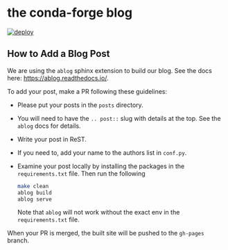 # the conda-forge blog
[![deploy](https://github.com/conda-forge/blog/workflows/deploy/badge.svg)](https://github.com/conda-forge/blog/actions?query=workflow%3Adeploy)

## How to Add a Blog Post

We are using the `ablog` sphinx extension to build our blog. See the docs here: https://ablog.readthedocs.io/.

To add your post, make a PR following these guidelines:

- Please put your posts in the `posts` directory.
- You will need to have the `.. post::` slug with details at the top. See the `ablog` docs for details.
- Write your post in ReST.
- If you need to, add your name to the authors list in `conf.py`.
- Examine your post locally by installing the packages in the `requirements.txt`
  file. Then run the following

  ```bash
  make clean
  ablog build
  ablog serve
  ```
  
  Note that `ablog` will not work without the exact env in the `requirements.txt` file.
  
When your PR is merged, the built site will be pushed to the `gh-pages`
branch.
